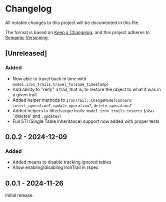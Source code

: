 # Changelog

All notable changes to this project will be documented in this file.

The format is based on [Keep a Changelog](https://keepachangelog.com/en/1.1.0/),
and this project adheres to [Semantic Versioning](https://semver.org/spec/v2.0.0.html).

## [Unreleased]

### Added

- Now able to travel back in time with `model.iron_trails.travel_to(some_timestamp)`
- Add ability to "reify" a trail, that is, to restore the object to what it was in a given trail
- Added helper methods to `IronTrail::ChangeModelConcern`: `insert_operation?`, `update_operation?`, `delete_operation?`
- Added helpers to filter/scope trails: `model.iron_trails.inserts` (also '.deletes' and `.updates`)
- Full STI (Single Table Inheritance) support now added with proper tests

## 0.0.2 - 2024-12-09

### Added

- Added means to disable tracking ignored tables
- Allow enabling/disabling IronTrail in rspec

## 0.0.1 - 2024-11-26

Initial release.
